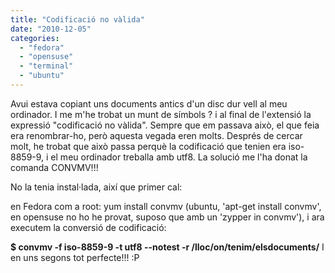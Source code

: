 ```yaml
---
title: "Codificació no vàlida"
date: "2010-12-05"
categories: 
  - "fedora"
  - "opensuse"
  - "terminal"
  - "ubuntu"
---
```


Avui estava copiant uns documents antics d'un disc dur vell al meu ordinador. I me m'he trobat un munt de símbols ? i al final de l'extensió la expressió "codificació no vàlida". Sempre que em passava això, el que feia era renombrar-ho, però aquesta vegada eren molts. Després de cercar molt, he trobat que això passa perquè la codificació que tenien era iso-8859-9, i el meu ordinador treballa amb utf8. La solució me l'ha donat la comanda CONVMV!!!

No la tenia instal·lada, així que primer cal:

en Fedora com a root: yum install convmv (ubuntu, 'apt-get install convmv', en opensuse no ho he provat, suposo que amb un 'zypper in convmv'), i ara executem la conversió de codificació:

**$ convmv -f iso-8859-9 -t utf8 --notest -r /lloc/on/tenim/elsdocuments/** I en uns segons tot perfecte!!! :P
